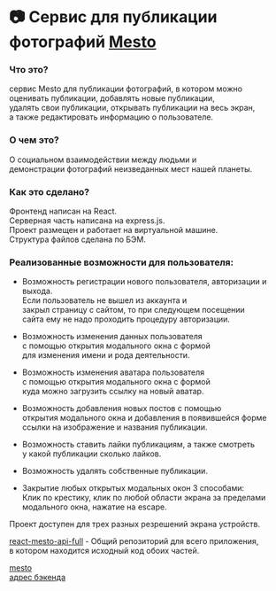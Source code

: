 # 📷 Cервис для публикации фотографий [Mesto](https://mesto.learnproject.nomoredomains.icu)

### Что это?

сервис Mesto для публикации фотографий, в котором можно   
оценивать публикации, добавлять новые публикации,   
удалять свои публикации, открывать публикации на весь экран,  
а также редактировать информацию о пользователе.  


### О чем это?

О социальном взаимодействии между людьми и  
демонстрации фотографий неизведанных мест нашей планеты.  


### Как это сделано?

Фронтенд написан на React.  
Серверная часть написана на express.js.  
Проект размещен и работает на виртуальной машине.  
Структура файлов сделана по БЭМ.  


### Реализованные возможности для пользователя:  


* Возможность регистрации нового пользователя, 
  авторизации и выхода.  
  Если пользователь не вышел из аккаунта и  
  закрыл страницу с сайтом,  то при следующем посещении   
  сайта ему не надо проходить процедуру авторизации.  

* Возможность изменения данных пользователя  
  с помощью открытия модального окна с формой  
  для изменения имени и рода деятельности.  
  
* Возможность изменения аватара пользователя  
  с помощью открытия модального окна с формой  
  куда можно загрузить ссылку на новый аватар.  

* Возможность добавления новых постов с помощью  
  открытия модального окна и добавления в появившейся форме  
  ссылки на изображение и названия публикации.  

* Возможность ставить лайки публикациям, а также смотреть  
  у какой публикации сколько лайков.  

* Возможность удалять собственные публикации.  

* Закрытие любых открытых модальных окон 3 способами:  
  Клик по крестику, клик по любой области экрана за пределами  
  модального окна, нажатие на escape.  


Проект доступен для трех разных резрешений экрана устройств.  


[react-mesto-api-full](https://github.com/IgorDetkin/react-mesto-api-full) - Общий репозиторий для всего приложения,  
в котором находится исходный код обоих частей.


[mesto](https://mesto.learnproject.nomoredomains.icu)  
[адрес бэкенда](https://api.mesto.learnproject.nomoredomains.icu)
